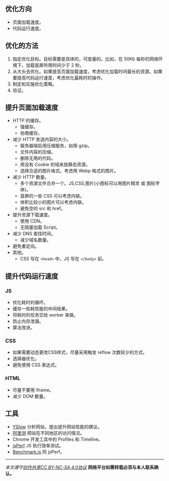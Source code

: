 ## 优化方向
* 页面加载速度。
* 代码运行速度。

## 优化的方法
1. 指定优化目标。目标需要是具体的，可度量的。比如，在 50Kb 每秒的网络环境下，加载首屏所用时间少于 2 秒。
1. 从大头去优化。如果提高页面加载速度，考虑优化加载时间最长的资源。如果要提高代码运行速度，考虑优化最耗时的操作。
1. 制定和实施优化策略。
1. 验证。

## 提升页面加载速度
* HTTP 的缓存。
  * 强缓存。
  * 协商缓存。
* 减少 HTTP 发送内容的大小。
  * 服务器端启用压缩服务，如用 gzip。
  * 文件内容的压缩。
  * 删除无用的代码。
  * 用没有 Cookie 的域来放静态资源。
  * 选择合适的图片格式。考虑用 Webp 格式的图片。
* 减少 HTTP 数量。
  * 多个资源文件合并一个。JS,CSS,图片(小图标可以用图片精灵 或 图标字体)。
  * 首屏的一些 CSS 可以考虑内联。
  * 体积比较小的图片可以考虑内联。
  * 避免空的 src 和 href。
* 提升资源下载速度。
  * 使用 CDN。
  * 无阻塞加载 Script。
* 减少 DNS 查找时间。
  * 减少域名数量。
* 避免重定向。
* 其他。
  * CSS 写在 `<head>` 中，JS 写在 `</body>` 前。


## 提升代码运行速度
### JS
* 优化耗时的循环。
* 缓存一些耗性能的中间结果。
* 将耗时的任务交给 worker 来做。
* 防止内存泄漏。
* 算法改进。

### CSS
* 如果需要动态更改CSS样式，尽量采用触发 reflow 次数较少的方式。
* 选择器优化。
* 避免使用 CSS 表达式。

### HTML
* 尽量不要用 iframe。
* 减少 DOM 数量。

## 工具
* [YSlow](http://yslow.org/) 分析网站，提出提升网站性能的建议。
* [阿里测](http://alibench.com/) 网站在不同地区的访问情况。
* Chrome 开发工具中的 Profiles 和 Timeline。
* [jsPerf](http://jsperf.com/) JS 执行效率测试。
* [Benchmark.js](https://benchmarkjs.com/) 同 jsPerf。

***

*本文遵守[创作共享CC BY-NC-SA 4.0协议](http://creativecommons.org/licenses/by-nc-sa/4.0/)*
**网络平台如需转载必须与本人联系确认。**
